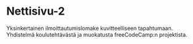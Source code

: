# Nettisivu-2
Yksinkertainen ilmoittautumislomake kuvitteelliseen tapahtumaan. Yhdistelmä koulutehtävästä ja muokatusta freeCodeCamp:n projektista.
